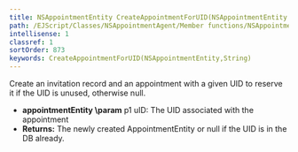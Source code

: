 ```yaml
---
title: NSAppointmentEntity CreateAppointmentForUID(NSAppointmentEntity p0, String uID)
path: /EJScript/Classes/NSAppointmentAgent/Member functions/NSAppointmentEntity CreateAppointmentForUID(NSAppointmentEntity p_0, String p_1)
intellisense: 1
classref: 1
sortOrder: 873
keywords: CreateAppointmentForUID(NSAppointmentEntity,String)
---
```



Create an invitation record and an appointment with a given UID to reserve it if the UID is unused, otherwise null.



* **appointmentEntity
\param** p1 uID: The UID associated with the appointment
* **Returns:** The newly created AppointmentEntity or null if the UID is in the DB already.


